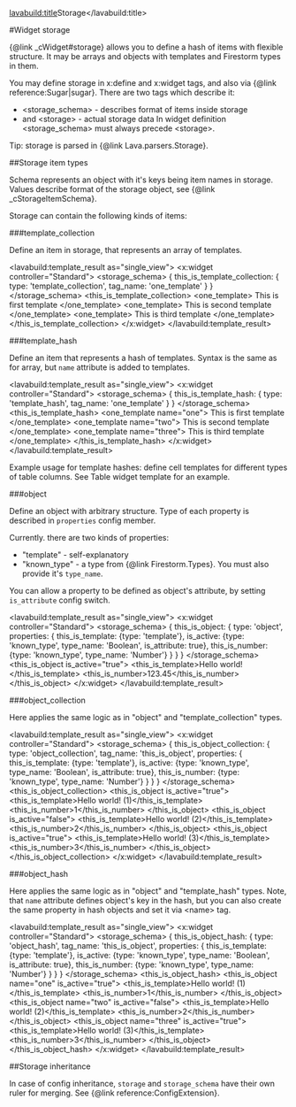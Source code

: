 <lavabuild:title>Storage</lavabuild:title>

#Widget storage

{@link _cWidget#storage} allows you to define a hash of items with flexible structure. 
It may be arrays and objects with templates and Firestorm types in them.

You may define storage in x:define and x:widget tags, and also via {@link reference:Sugar|sugar}.
There are two tags which describe it: 
- &lt;storage_schema&gt; - describes format of items inside storage
- and &lt;storage&gt; - actual storage data
In widget definition &lt;storage_schema&gt; must always precede &lt;storage&gt;.

Tip: storage is parsed in {@link Lava.parsers.Storage}.

##Storage item types

Schema represents an object with it's keys being item names in storage. 
Values describe format of the storage object, see {@link _cStorageItemSchema}.

Storage can contain the following kinds of items:

###template_collection

Define an item in storage, that represents an array of templates.

<lavabuild:template_result as="single_view">
<x:widget controller="Standard">
	<storage_schema>
		{
			this_is_template_collection: {
				type: 'template_collection',
				tag_name: 'one_template'
			}
		}
	</storage_schema>
	<storage>
		<this_is_template_collection>
			<one_template>
				This is first template
			</one_template>
			<one_template>
				This is second template
			</one_template>
			<one_template>
				This is third template
			</one_template>
		</this_is_template_collection>
	</storage>
</x:widget>
</lavabuild:template_result>

###template_hash

Define an item that represents a hash of templates.
Syntax is the same as for array, but `name` attribute is added to templates.

<lavabuild:template_result as="single_view">
<x:widget controller="Standard">
	<storage_schema>
		{
			this_is_template_hash: {
				type: 'template_hash',
				tag_name: 'one_template'
			}
		}
	</storage_schema>
	<storage>
		<this_is_template_hash>
			<one_template name="one">
				This is first template
			</one_template>
			<one_template name="two">
				This is second template
			</one_template>
			<one_template name="three">
				This is third template
			</one_template>
		</this_is_template_hash>
	</storage>
</x:widget>
</lavabuild:template_result>

Example usage for template hashes: define cell templates for different types of table columns. 
See Table widget template for an example.

###object

Define an object with arbitrary structure. Type of each property is described in `properties` config member.

Currently. there are two kinds of properties:
- <str>"template"</str> - self-explanatory
- <str>"known_type"</str> - a type from {@link Firestorm.Types}. You must also provide it's `type_name`.

You can allow a property to be defined as object's attribute, by setting `is_attribute` config switch.

<lavabuild:template_result as="single_view">
<x:widget controller="Standard">
	<storage_schema>
		{
			this_is_object: {
				type: 'object',
				properties: {
					this_is_template: {type: 'template'},
					is_active: {type: 'known_type', type_name: 'Boolean', is_attribute: true},
					this_is_number: {type: 'known_type', type_name: 'Number'}
				}
			}
		}
	</storage_schema>
	<storage>
		<this_is_object is_active="true">
			<this_is_template>Hello world!</this_is_template>
			<this_is_number>123.45</this_is_number>
		</this_is_object>
	</storage>
</x:widget>
</lavabuild:template_result>

###object_collection

Here applies the same logic as in <str>"object"</str> and <str>"template_collection"</str> types.

<lavabuild:template_result as="single_view">
<x:widget controller="Standard">
	<storage_schema>
		{
			this_is_object_collection: {
				type: 'object_collection',
				tag_name: 'this_is_object',
				properties: {
					this_is_template: {type: 'template'},
					is_active: {type: 'known_type', type_name: 'Boolean', is_attribute: true},
					this_is_number: {type: 'known_type', type_name: 'Number'}
				}
			}
		}
	</storage_schema>
	<storage>
		<this_is_object_collection>
			<this_is_object is_active="true">
				<this_is_template>Hello world! (1)</this_is_template>
				<this_is_number>1</this_is_number>
			</this_is_object>
			<this_is_object is_active="false">
				<this_is_template>Hello world! (2)</this_is_template>
				<this_is_number>2</this_is_number>
			</this_is_object>
			<this_is_object is_active="true">
				<this_is_template>Hello world! (3)</this_is_template>
				<this_is_number>3</this_is_number>
			</this_is_object>
		</this_is_object_collection>
	</storage>
</x:widget>
</lavabuild:template_result>

###object_hash

Here applies the same logic as in <str>"object"</str> and <str>"template_hash"</str> types.
Note, that `name` attribute defines object's key in the hash, but you can also create the same property in hash objects
and set it via &lt;name&gt; tag.

<lavabuild:template_result as="single_view">
<x:widget controller="Standard">
	<storage_schema>
		{
			this_is_object_hash: {
				type: 'object_hash',
				tag_name: 'this_is_object',
				properties: {
					this_is_template: {type: 'template'},
					is_active: {type: 'known_type', type_name: 'Boolean', is_attribute: true},
					this_is_number: {type: 'known_type', type_name: 'Number'}
				}
			}
		}
	</storage_schema>
	<storage>
		<this_is_object_hash>
			<this_is_object name="one" is_active="true">
				<this_is_template>Hello world! (1)</this_is_template>
				<this_is_number>1</this_is_number>
			</this_is_object>
			<this_is_object name="two" is_active="false">
				<this_is_template>Hello world! (2)</this_is_template>
				<this_is_number>2</this_is_number>
			</this_is_object>
			<this_is_object name="three" is_active="true">
				<this_is_template>Hello world! (3)</this_is_template>
				<this_is_number>3</this_is_number>
			</this_is_object>
		</this_is_object_hash>
	</storage>
</x:widget>
</lavabuild:template_result>

##Storage inheritance

In case of config inheritance, `storage` and `storage_schema` have their own ruler for merging. See {@link reference:ConfigExtension}.